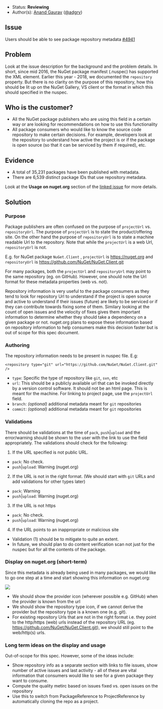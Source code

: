 * Status: **Reviewing**
* Author(s): [Anand Gaurav](https://github.com/anangaur) ([@adgrv](https://twitter.com/adgrv))
## Issue
Users should be able to see package repository metadata [#4941](https://github.com/NuGet/NuGetGallery/issues/4941)

## Problem
Look at the issue description for the background and the problem details. In short, since mid 2016, the NuGet package manifest (.nuspec) has supported the <repository> XML element. Earlier this year - 2018, we documented the `repository` property. But there is no clarity on the purpose of this repository, how this should be lit up on the NuGet Gallery, VS client or the format in which this should specified in the nuspec.

## Who is the customer?
* All the NuGet package publishers who are using this field in a certain way or are looking for recommendations on how to use this functionality
* All package consumers who would like to know the source code repository to make certain decisions. For example, developers look at the repository to understand how active the project is or if the package is open source (so that it can be serviced by them if required), etc. 

## Evidence
* A total of 35,231 packages have been published with <repository> metadata.
* There are 6,539 distinct package IDs that use repository metadata.

Look at the **Usage on nuget.org** section of the [linked issue](https://github.com/NuGet/NuGetGallery/issues/4941) for more details.

## Solution
### Purpose

Package publishers are often confused on the purpose of `projectUrl` vs. `repositoryUrl`. The purpose of `projectUrl` is to state the product/offering site. On the other hand the purpose of `repositoryUrl` is to state a machine readable Url to the repository. Note that while the `projectUrl` is a web Url, `repositoryUrl` is not.

E.g. for NuGet package `NuGet.Client` , `projectUrl` is https://nuget.org and `repositoryUrl` is https://github.com/NuGet/NuGet.Client.git

For many packages, both the `projectUrl` and `repositoryUrl` may point to the same repository (eg. on GitHub). However, one should note the Url format for these metadata properties (web vs. not).

Repository information is very useful to the package consumers as they tend to look for repository Url to understand if the project is open source and active to understand if their issues (future) are likely to be serviced or if they can contribute towards fixing some of them. Similary looking at the count of open issues and the velocity of fixes gives them important information to determine whether they should take a dependency on a given package or not. nuget.org plans to expose these information based on repository information to help consumers make this decision faster but is out of scope for this spec document.

### Authoring 
The repository information needs to be present in nuspec file. E.g:
```
<repository type="git" url="https://github.com/NuGet/NuGet.Client.git" />
```
* `type`: Specific the type of repository like `git`, `svn`, etc
* `url`: This should be a publicly available url that can be invoked directly by a version control software. It should not be an html page. This is meant for the machine. For linking to project page, use the `projectUrl` field.
* `branch`: *(optional)* additional metadata meant for `git` repositories
* `commit`: *(optional)* additional metadata meant for `git` repositories

### Validations
There should be validations at the time of `pack`, `push`|`upload` and the error/warning should be shown to the user with the link to use the field appropriately. The validations should check for the following:
1. If the URL specified is not public URL.
  * `pack`: No check.
  * `push`|`upload`: Warning (nuget.org)
2. If the URL is not in the right format. (We should start with `git` URLs and add validations for other types later) 
  * `pack`: Warning
  * `push`|`upload`: Warning (nuget.org)
3. If the URL is not https
  * `pack`: No check.
  * `push`|`upload`: Warning (nuget.org) 
4. If the URL points to an inappropriate or malicious site
  * Validation (1) should be to mitigate to quite an extent. 
  * In future, we should plan to do content verification scan not just for the nuspec but for all the contents of the package.

### Display on nuget.org (short-term)
Since this metadata is already being used in many packages, we would like to go one step at a time and start showing this information on nuget.org: 

![](https://user-images.githubusercontent.com/2696087/42461816-4f1b81dc-8356-11e8-8556-b68b4c70eeca.png)

* We should show the provider icon (wherever possible e.g. GitHub) when the provider is known from the url
* We should show the repository type icon, if we cannot derive the provider but the repository type is a known one (e.g. git).
* For existing repository Urls that are not in the right format i.e. they point to the http/https (web) urls instead of the repository URL (eg. https://github.com/NuGet/NuGet.Client.git), we should still point to the web/http(s) urls.

### Long term ideas on the display and usage 
Out-of-scope for this spec. However, some of the ideas include:
* Show repository info as a separate section with links to file issues, show number of active issues and last activity - all of these are vital information that consumers would like to see for a given package they want to consume.
* Compute the quality metirc based on issues fixed vs. open issues on the repository
* Use this to switch from PackageReference to ProjectReference by automatically cloning the repo as a project.